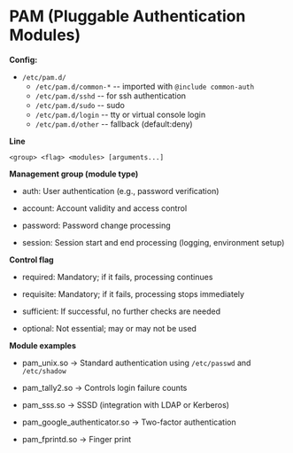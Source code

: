 # PAM (Pluggable Authentication Modules)

**Config:**

* `/etc/pam.d/`
    * `/etc/pam.d/common-*` -- imported with `@include common-auth`
    * `/etc/pam.d/sshd` -- for ssh authentication
    * `/etc/pam.d/sudo` -- sudo
    * `/etc/pam.d/login` -- tty or virtual console login 
    * `/etc/pam.d/other` -- fallback (default:deny)

**Line**
```
<group> <flag> <modules> [arguments...]
```

**Management group (module type)**

* auth: User authentication (e.g., password verification)

* account: Account validity and access control

* password: Password change processing

* session: Session start and end processing (logging, environment setup)

**Control flag**

* required: Mandatory; if it fails, processing continues

* requisite: Mandatory; if it fails, processing stops immediately

* sufficient: If successful, no further checks are needed

* optional: Not essential; may or may not be used

**Module examples**

* pam_unix.so → Standard authentication using `/etc/passwd` and `/etc/shadow`

* pam_tally2.so → Controls login failure counts

* pam_sss.so → SSSD (integration with LDAP or Kerberos)

* pam_google_authenticator.so → Two-factor authentication

* pam_fprintd.so → Finger print